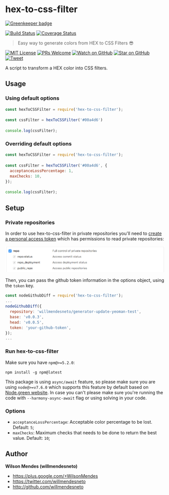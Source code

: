 # hex-to-css-filter

[![Greenkeeper badge](https://badges.greenkeeper.io/willmendesneto/hex-to-css-filter.svg)](https://greenkeeper.io/)

[![Build Status](https://circleci.com/gh/willmendesneto/hex-to-css-filter.svg?style=shield)](https://circleci.com/gh/willmendesneto/hex-to-css-filter)
[![Coverage Status](https://coveralls.io/repos/github/willmendesneto/hex-to-css-filter/badge.svg?branch=master)](https://coveralls.io/github/willmendesneto/hex-to-css-filter?branch=master)

> Easy way to generate colors from HEX to CSS Filters 😎

[![MIT License][license-badge]][license]
[![PRs Welcome][prs-badge]][prs]
[![Watch on GitHub][github-watch-badge]][github-watch]
[![Star on GitHub][github-star-badge]][github-star]
[![Tweet][twitter-badge]][twitter]


A script to transform a HEX color into CSS filters.

## Usage

### Using default options
```js
const hexToCSSFilter = require('hex-to-css-filter');

const cssFilter = hexToCSSFilter('#00a4d6')

console.log(cssFilter);
```

### Overriding default options
```js
const hexToCSSFilter = require('hex-to-css-filter');

const cssFilter = hexToCSSFilter('#00a4d6', {
  acceptanceLossPercentage: 1,
  maxChecks: 10,
});

console.log(cssFilter);
```


## Setup

### Private repositories

In order to use hex-to-css-filter in private repositories you'll need to
[create a personal access token](https://github.com/settings/tokens)
which has permissions to read private repositories:

![Token permissions](./assets/token.png)

Then, you can pass the github token information in the options object, using the `token` key.


```js
const nodeGithubDiff = require('hex-to-css-filter');
...
nodeGithubDiff({
  repository: 'willmendesneto/generator-update-yeoman-test',
  base: 'v0.0.3',
  head: 'v0.0.5',
  token: 'your-github-token',
});
...
```

### Run hex-to-css-filter

Make sure you have `npm@>=5.2.0`:

```
npm install -g npm@latest
```

This package is using `async/await` feature, so please make sure you are using `node@>=v7.6.0` which supports this feature by default based on [Node.green website](https://node.green/). In case you can't please make sure you're running the code with `--harmony-async-await` flag or using solving in your code.

### Options

- `acceptanceLossPercentage`: Acceptable color percentage to be lost. Default: `5`;
- `maxChecks`: Maximum checks that needs to be done to return the best value. Default: `10`;


## Author

**Wilson Mendes (willmendesneto)**
+ <https://plus.google.com/+WilsonMendes>
+ <https://twitter.com/willmendesneto>
+ <http://github.com/willmendesneto>


[license-badge]: https://img.shields.io/badge/license-MIT%20License-blue.svg?style=flat-square
[license]: https://github.com/willmendesneto/hex-to-css-filter/blob/master/LICENSE

[prs-badge]: https://img.shields.io/badge/PRs-welcome-brightgreen.svg?style=flat-square
[prs]: http://makeapullrequest.com

[github-watch-badge]: https://img.shields.io/github/watchers/willmendesneto/hex-to-css-filter.svg?style=social
[github-watch]: https://github.com/willmendesneto/hex-to-css-filter/watchers

[github-star-badge]: https://img.shields.io/github/stars/willmendesneto/hex-to-css-filter.svg?style=social
[github-star]: https://github.com/willmendesneto/hex-to-css-filter/stargazers

[twitter]: https://twitter.com/intent/tweet?text=Check%20out%20hex-to-css-filter%20by%20@willmendesneto%20https://goo.gl/sqZ8dh%20%F0%9F%91%8D
[twitter-badge]: https://img.shields.io/twitter/url/https/github.com/willmendesneto/hex-to-css-filter.svg?style=social
